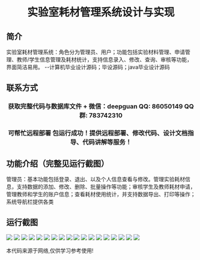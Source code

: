 <p><h1 align="center">实验室耗材管理系统设计与实现</h1></p>

## 简介
实验室耗材管理系统：角色分为管理员、用户；功能包括实验材料管理、申请管理、教师/学生信息管理及耗材统计，支持信息录入、修改、查询、审核等功能，界面简洁易用。    --计算机毕业设计源码；毕设源码；java毕业设计源码


## 联系方式
<p><h3 align="center">获取完整代码与数据库文件 + 微信：deepguan QQ: 86050149 QQ群: 783742310</h3></p>
<p><h3 align="center">可帮忙远程部署 包运行成功！提供远程部署、修改代码、设计文档指导、代码讲解等服务！</h3></p>

## 功能介绍（完整见运行截图）
管理员：基本功能包括登录、退出、以及个人信息查看与修改。管理实验耗材信息，支持数据的添加、修改、删除、批量操作等功能；审核学生及教师耗材申请，管理教师和学生的账户信息；查看耗材使用统计，并支持数据导出、打印等操作；系统导航栏提供各类


## 运行截图
![](img/001.jpg)
![](img/002.jpg)
![](img/003.jpg)
![](img/004.jpg)
![](img/005.jpg)
![](img/006.jpg)
![](img/007.jpg)
![](img/008.jpg)
![](img/009.jpg)
![](img/010.jpg)
![](img/011.jpg)
![](img/012.jpg)
![](img/013.jpg)
![](img/014.jpg)
![](img/015.jpg)
![](img/016.jpg)
![](img/017.jpg)
![](img/018.jpg)

<p>本代码来源于网络,仅供学习参考使用!</p>
